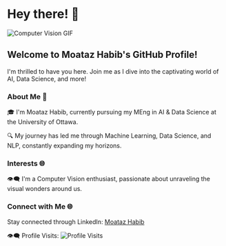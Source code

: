 # Hey there! 👋

![Computer Vision GIF](https://example.com/computer-vision-gif.gif)

## Welcome to Moataz Habib's GitHub Profile!

I'm thrilled to have you here. Join me as I dive into the captivating world of AI, Data Science, and more!

### About Me 🧠

🎓 I'm Moataz Habib, currently pursuing my MEng in AI & Data Science at the University of Ottawa.

🔍 My journey has led me through Machine Learning, Data Science, and NLP, constantly expanding my horizons.

### Interests 🌐

👁️‍🗨️ I'm a Computer Vision enthusiast, passionate about unraveling the visual wonders around us.

### Connect with Me 🌐

Stay connected through LinkedIn: [Moataz Habib](https://www.linkedin.com/in/moataz-habib-33698426a/)

👁️‍🗨️ Profile Visits: ![Profile Visits](https://komarev.com/ghpvc/?username=yourusername&style=flat-square&color=blueviolet)
